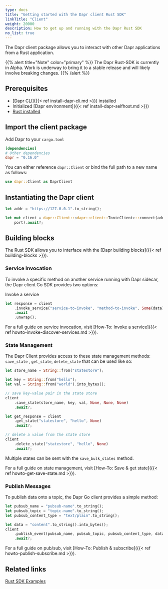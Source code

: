 ```yaml
---
type: docs
title: "Getting started with the Dapr client Rust SDK"
linkTitle: "Client"
weight: 20000
description: How to get up and running with the Dapr Rust SDK
no_list: true
---
```


The Dapr client package allows you to interact with other Dapr applications from
a Rust application.

{{% alert title="Note" color="primary" %}}
The Dapr Rust-SDK is currently in Alpha. Work is underway to bring it to a
stable release and will likely involve breaking changes.
{{% /alert %}}

## Prerequisites

- [Dapr CLI]({{< ref install-dapr-cli.md >}}) installed
- Initialized [Dapr environment]({{< ref install-dapr-selfhost.md >}})
- [Rust installed](https://www.rust-lang.org/tools/install)

## Import the client package

Add Dapr to your `cargo.toml`

```toml
[dependencies]
# Other dependencies
dapr = "0.16.0"
```

You can either reference `dapr::Client` or bind the full path to a new name as follows:

```rust
use dapr::Client as DaprClient
```

## Instantiating the Dapr client

```rust
let addr = "https://127.0.0.1".to_string();

let mut client = dapr::Client::<dapr::client::TonicClient>::connect(addr,
    port).await?;
```

## Building blocks

The Rust SDK allows you to interface with the
[Dapr building blocks]({{< ref building-blocks >}}).

### Service Invocation

To invoke a specific method on another service running with Dapr sidecar, the
Dapr client Go SDK provides two options:

Invoke a service

```rust
let response = client
    .invoke_service("service-to-invoke", "method-to-invoke", Some(data))
    .await
    .unwrap();
```

For a full guide on service invocation, visit
[How-To: Invoke a service]({{< ref howto-invoke-discover-services.md >}}).

### State Management

The Dapr Client provides access to these state management methods:  `save_state`
, `get_state`, `delete_state` that can be used like so:

```rust
let store_name = String::from("statestore");

let key = String::from("hello");
let val = String::from("world").into_bytes();

// save key-value pair in the state store
client
    .save_state(store_name, key, val, None, None, None)
    .await?;

let get_response = client
    .get_state("statestore", "hello", None)
    .await?;

// delete a value from the state store
client
    .delete_state("statestore", "hello", None)
    .await?;
```

Multiple states can be sent with the `save_bulk_states` method.

For a full guide on state management, visit
[How-To: Save & get state]({{< ref howto-get-save-state.md >}}).

### Publish Messages

To publish data onto a topic, the Dapr Go client provides a simple method:

```rust
let pubsub_name = "pubsub-name".to_string();
let pubsub_topic = "topic-name".to_string();
let pubsub_content_type = "text/plain".to_string();

let data = "content".to_string().into_bytes();
client
    .publish_event(pubsub_name, pubsub_topic, pubsub_content_type, data, None)
    .await?;
```

For a full guide on pub/sub, visit
[How-To: Publish & subscribe]({{< ref howto-publish-subscribe.md >}}).

## Related links

[Rust SDK Examples](https://github.com/dapr/rust-sdk/tree/master/examples)
